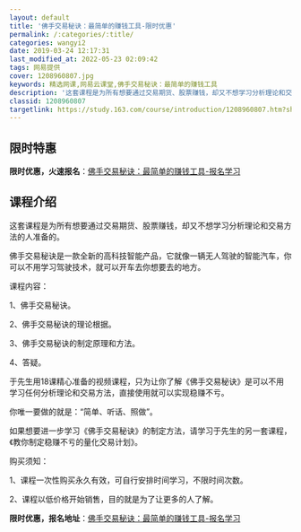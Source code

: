 ```yaml
---
layout: default
title: '佛手交易秘诀：最简单的赚钱工具-限时优惠'
permalink: /:categories/:title/
categories: wangyi2
date: 2019-03-24 12:17:31
last_modified_at: 2022-05-23 02:09:42
tags: 网易提供
cover: 1208960807.jpg
keywords: 精选网课,网易云课堂,佛手交易秘诀：最简单的赚钱工具
description: '这套课程是为所有想要通过交易期货、股票赚钱，却又不想学习分析理论和交易方法的人准备的。佛手交易秘诀是一款全新的高科技智能'
classid: 1208960807
targetlink: https://study.163.com/course/introduction/1208960807.htm?share=1&shareId=1025206652&utm_campaign=share&utm_medium=iphoneShare&utm_source=&utm_u=1025206652
---
```


## 限时特惠

**限时优惠，火速报名**：[佛手交易秘诀：最简单的赚钱工具-报名学习](https://study.163.com/course/introduction/1208960807.htm?share=1&shareId=1025206652&utm_campaign=share&utm_medium=iphoneShare&utm_source=&utm_u=1025206652)

## 课程介绍

这套课程是为所有想要通过交易期货、股票赚钱，却又不想学习分析理论和交易方法的人准备的。

佛手交易秘诀是一款全新的高科技智能产品，它就像一辆无人驾驶的智能汽车，你可以不用学习驾驶技术，就可以开车去你想要去的地方。



课程内容：

1、佛手交易秘诀。

2、佛手交易秘诀的理论根据。

3、佛手交易秘诀的制定原理和方法。

4、答疑。

于先生用18课精心准备的视频课程，只为让你了解《佛手交易秘诀》是可以不用学习任何分析理论和交易方法，直接使用就可以实现稳赚不亏。

你唯一要做的就是：“简单、听话、照做”。

如果想要进一步学习《佛手交易秘诀》的制定方法，请学习于先生的另一套课程，《教你制定稳赚不亏的量化交易计划》。



购买须知：

1、课程一次性购买永久有效，可自行安排时间学习，不限时间次数。

2、课程以低价格开始销售，目的就是为了让更多的人了解。

**限时优惠，报名地址**：[佛手交易秘诀：最简单的赚钱工具-报名学习](https://study.163.com/course/introduction/1208960807.htm?share=1&shareId=1025206652&utm_campaign=share&utm_medium=iphoneShare&utm_source=&utm_u=1025206652)

